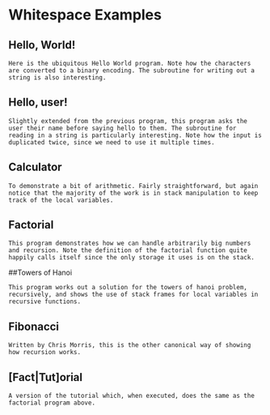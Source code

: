 # Whitespace Examples

## Hello, World!

    Here is the ubiquitous Hello World program. Note how the characters are converted to a binary encoding. The subroutine for writing out a string is also interesting.

## Hello, user!

    Slightly extended from the previous program, this program asks the user their name before saying hello to them. The subroutine for reading in a string is particularly interesting. Note how the input is duplicated twice, since we need to use it multiple times.

## Calculator

    To demonstrate a bit of arithmetic. Fairly straightforward, but again notice that the majority of the work is in stack manipulation to keep track of the local variables.

## Factorial

    This program demonstrates how we can handle arbitrarily big numbers and recursion. Note the definition of the factorial function quite happily calls itself since the only storage it uses is on the stack.

##Towers of Hanoi

    This program works out a solution for the towers of hanoi problem, recursively, and shows the use of stack frames for local variables in recursive functions.

## Fibonacci

    Written by Chris Morris, this is the other canonical way of showing how recursion works.

## [Fact|Tut]orial

    A version of the tutorial which, when executed, does the same as the factorial program above.
